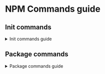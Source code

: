 # NPM Commands guide

## Init commands

<details>
  <summary>Init commands guide</summary>

### Make package.json

This command is used to make a package.json using a command form.

```shell
npm init
```

This command is used to make a simple package.json.

```shell
npm init -y # npm init --yes
```

### Setting default init config

The follow commands is used to set a default init config.

```shell
npm config set init-author-name "Mauricio Pasten"
npm set init-license "MIT" # Shorthand for npm config set init-license "MIT"
```

### Getting default init config

The follow commands is used to get a default init config.

```shell
npm get init-author-name # Shorthand for npm config get init-author-name
```

### Delete default init config

The follow commands is an example to delete a default init config.

```shell
npm config delete init-author-name # Delete the init author name
npm config delete init-license # Delete the init license
```

</details>

## Package commands

<details>
  <summary>Package commands guide</summary>

### Add to package.json like dependency

```shell
npm i lodash # In older versions of npm (prior 5.0.0) the < --save > flag was necessary
npm i standard -D # -D flag is a shorthand for --save-dev and is to add to the devDependencies
```

</details>
